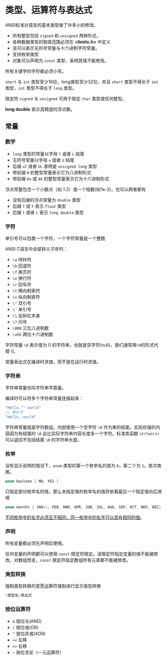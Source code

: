 # 类型、运算符与表达式

ANSI标准对语言的基本类型做了许多小的修改。

- 所有整型包括 `signed` 和 `unsigned` 两种形式，
- 各种数据类型的取值范围必须在 **<limits.h>** 中定义
- 且可以表示无符号常量与十六进制字符常量。
- 支持枚举类型
- 对象可以声明为 `const` 类型，表明其值不能修改。

所有关键字的字符都必须小写。

`short` 与 `int` 类型至少16位，long类型至少32位，并且 `short` 类型不得长于 `int` 类型，`int` 类型不得长于 `long` 类型。

限定符 `signed` 与 `unsigned` 可用于限定 `char` 类型或任何整型。

**long double** 表示高精度的浮点数。

## 常量

### 数字

- `long` 类型的常量以字母 `l` 或者 `L` 结尾
- 无符号常量以字母 `u` 或者 `U` 结尾
- 后缀 `ul` 或者 `UL` 表明是 `unsigned long` 类型
- 带前缀 `0` 的整型常量表示它为八进制形式
- 带前缀 `0x` 或 `0X` 的整型常量表示它为十六进制形式

浮点常量包含一个小数点（如 1.2）或一个指数(如1e-2)，也可以两者都有

- 没有后缀的浮点常量为 `double` 类型
- 后缀 `f` 或 `F` 表示 `float` 类型
- 后缀 `l` 或者 `L` 表示 `long double` 类型

### 字符

单引号可以包裹一个字符，一个字符常量是一个整数

ANSI C语言中全部转义子序列：

- `\a` 响铃符
- `\b` 回退符
- `\f` 换页符
- `\n` 换行符
- `\r` 回车符
- `\t` 横向制表符
- `\v` 纵向制表符
- `\"` 双引号
- `\'` 单引号
- `\\` 反斜杠本身
- `\?` 问号
- `\000` 三位八进制数
- `\xhh` 两位十六进制数

字符常量 `\0` 表示值为 0 的字符串，也就是空字符(null)，我们通常用`\0`的形式代替 0。

常量表达式在编译时求值，而不是在运行时求值。

### 字符串

字符串常量也叫字符串字面量。

编译时可以将多个字符串常量连接起来：

```c
"Hello,"" world"
// 等价于
"Hello, world"
```

字符串常量就是字符数组。内部使用一个空字符 `\0` 作为串的结尾。实际存储的内容因为有结尾的 `\0` 会比实际字符串内容长度多一个字符。标准库函数 `strlen(s)` 可以返回不包括结尾 `\0` 的字符串长度。

### 枚举

没有显示说明的情况下，`enum` 类型的第一个枚举名的值为 `0`，第二个为 `1`，依次类推。

```c
enum boolean { NO, YES }
```

只指定部分枚举名的值，那么未指定值的枚举名的值将依着最后一个指定值向后递增

```c
enum months { JAN=1, FEB, MAR, APR, JUN, JUL, AUG, SEP, OCT, NOV, DEC} /* FEB的值为0，依次类推 */
```

[不同枚举中的名字必须互不相同。同一枚举中的名字可以具有相同的值](./031-enum.c)。

### 声明

所有变量都必须先声明后使用。

任何变量的声明都可以使用 `const` 限定符限定。该限定符指定变量的值不能被修改。对数组而言，`const` 限定符指定数组所有元素都不能被修改。

### 类型转换

强制类型转换的意愿运算符强制进行显示类型转换

```c
(类型名)表达式
```

### 按位运算符

- `&` 按位与(AND)
- `|` 按位或(OR)
- `^` 按位异或(XOR)
- `<<` 左移
- `>>` 右移
- `~` 按位求反（一元运算符）
